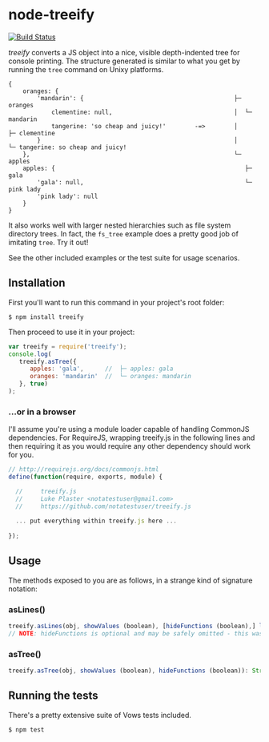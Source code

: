 node-treeify
============

[![Build Status](https://travis-ci.org/notatestuser/node-treeify.png?branch=master)](https://travis-ci.org/notatestuser/node-treeify)

_treeify_ converts a JS object into a nice, visible depth-indented tree for console printing. The structure 
generated is similar to what you get by running the ```tree``` command on Unixy platforms.

```
{
    oranges: {                                                  
        'mandarin': {                                          ├─ oranges
            clementine: null,                                  │  └─ mandarin
            tangerine: 'so cheap and juicy!'        -=>        │     ├─ clementine
        }                                                      │     └─ tangerine: so cheap and juicy!
    },                                                         └─ apples
    apples: {                                                     ├─ gala
        'gala': null,                                             └─ pink lady
        'pink lady': null
    }
}
```

It also works well with larger nested hierarchies such as file system directory trees.
In fact, the ```fs_tree``` example does a pretty good job of imitating ```tree```. Try it out!

See the other included examples or the test suite for usage scenarios.

Installation
------------
First you'll want to run this command in your project's root folder:
```
$ npm install treeify
```

Then proceed to use it in your project:
```js
var treeify = require('treeify');
console.log(
   treeify.asTree({
      apples: 'gala',      //  ├─ apples: gala
      oranges: 'mandarin'  //  └─ oranges: mandarin
   }, true)
);
```

### ...or in a browser

I'll assume you're using a module loader capable of handling CommonJS dependencies.
For RequireJS, wrapping treeify.js in the following lines and then requiring it as you 
would require any other dependency should work for you.
```js
// http://requirejs.org/docs/commonjs.html
define(function(require, exports, module) {

  //     treeify.js
  //     Luke Plaster <notatestuser@gmail.com>
  //     https://github.com/notatestuser/treeify.js
  
  ... put everything within treeify.js here ...
  
});
```

Usage
-----
The methods exposed to you are as follows, in a strange kind of signature notation:

### asLines()
```js
treeify.asLines(obj, showValues (boolean), [hideFunctions (boolean),] lineCallback (function))
// NOTE: hideFunctions is optional and may be safely omitted - this was done to ensure we don't break uses of the previous form
```
### asTree()
```js
treeify.asTree(obj, showValues (boolean), hideFunctions (boolean)): String
```

Running the tests
-----------------
There's a pretty extensive suite of Vows tests included.
```
$ npm test
```
